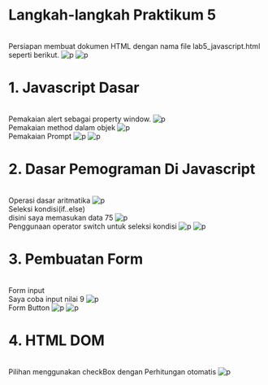 # Langkah-langkah Praktikum 5
<br>Persiapan membuat dokumen HTML dengan nama file lab5_javascript.html seperti berikut.
![p](img/SS1.png)
![p](img/SS2.png)

# 1. Javascript Dasar
<br>Pemakaian alert sebagai property window.
![p](img/SS3.png)
<br>Pemakaian method dalam objek
![p](img/SS4.png)
<br>Pemakaian Prompt
![p](img/SS5.png)
![p](img/SS6.png)

# 2. Dasar Pemograman Di Javascript
<br>Operasi dasar aritmatika
![p](img/SS7.png)
<br>Seleksi kondisi(if..else)
<br>disini saya memasukan data 75
![p](img/SS8.png)
<br>Penggunaan operator switch untuk seleksi kondisi
![p](img/SS9.png)
![p](img/SS10.png)

# 3. Pembuatan Form
<br>Form input
<br>Saya coba input nilai 9
![p](img/SS11.png)
<br>Form Button
![p](img/SS12.png)
![p](img/SS13.png)

# 4. HTML DOM
<br>Pilihan menggunakan checkBox dengan Perhitungan otomatis
![p](img/SS14.png)